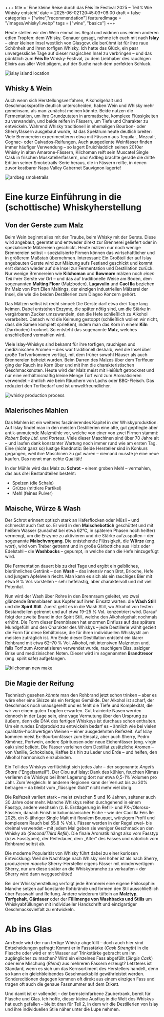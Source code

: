 +++
title = 'Eine kleine Reise durch das Fèis Ìle Festival 2025 – Teil 1: Wie Whisky entsteht'
date = 2025-06-02T20:45:03+08:00
draft = false
categories = ["wine","recommendation"]
featuredImage = "/images/whisky1.webp"
tags = ["wine", "basics"]
+++

Heute stellen wir den Wein einmal ins Regal und widmen uns einem anderen edlen Tropfen: dem Whisky. Genauer gesagt, nehme ich euch mit nach **Islay** – einer kleinen Insel westlich von Glasgow, die berühmt ist für ihre raue Schönheit und ihren torfigen Whisky. Ich hatte das Glück, ein paar unvergessliche Tage auf dieser magischen Insel zu verbringen – und das pünktlich zum **Fèis Ìle** Whisky-Festival, zu dem Liebhaber des rauchigen Elixirs aus aller Welt pilgern, auf der Suche nach dem perfekten Schluck.

![islay island location](images/islay_uk.webp "500px")

## Whisky & Wein

Auch wenn sich Herstellungsverfahren, Alkoholgehalt und Geschmacksprofile deutlich unterscheiden, haben Wein und Whisky mehr gemeinsam, als man zunächst meinen könnte. Beide nutzen die Fermentation, um ihre Grundzutaten in aromatische, komplexe Flüssigkeiten zu verwandeln, und beide reifen in Fässern, um Tiefe und Charakter zu entwickeln. Während Whisky traditionell in ehemaligen Bourbon- oder Sherryfässern ausgebaut wurde, ist das Spektrum heute deutlich breiter: Viele Brennereien experimentieren etwa mit Fässern aus Tequila-, Mezcal-, Cognac- oder Calvados-Reifungen. Auch ausgediente Weinfässer finden immer häufiger Verwendung – so lagert Bruichladdich seinen 2010er Whisky in alten Amarone-Fässern, Kilchoman reift sein Muscatel Single Cask in frischen Muskatellerfässern, und Ardbeg brachte gerade die dritte Edition seiner Smoketrails-Serie heraus, die in Fässern reifte, in denen zuvor kostbarer Napa Valley Cabernet Sauvignon lagerte!

![ardbeg smoketrails](images/ardbeg_smoketrail.webp "500px")

# Eine kurze Einführung in die (schottische) Whiskyherstellung

## Von der Gerste zum Malz

Beim Wein beginnt alles mit der Traube, beim Whisky mit der Gerste. Diese wird angebaut, geerntet und entweder direkt zur Brennerei geliefert oder in spezialisierte Mälzereien geschickt. Heute mälzen nur noch wenige Brennereien selbst – spezialisierte Firmen können das wirtschaftlicher und in größerem Maßstab übernehmen. Interessant: Ein Großteil der auf Islay angebauten Gerste wird zur Mälzung aufs Festland geschickt und kommt erst danach wieder auf die Insel zur Fermentation und Destillation zurück. Nur wenige Brennereien wie **Kilchoman** und **Bowmore** mälzen noch *einen Teil* ihrer Gerste vor Ort – und das auf traditionelle Weise am Boden, dem sogenannten **Malting Floor** (Malzboden). **Lagavulin** und **Caol Ila** beziehen ihr Malz von Port Ellen Maltings, der einzigen industriellen Mälzerei der Insel, die wie die beiden Destillerien zum Diageo Konzern gehört.

Das Mälzen selbst ist recht simpel: Die Gerste darf etwa drei Tage lang keimen. Dabei entstehen Enzyme, die später nötig sind, um die Stärke in vergärbaren Zucker umzuwandeln, den die Hefe schließlich zu Alkohol verarbeitet. Danach wird die Keimung gestoppt (schließlich wollen wir nicht, dass die Samen komplett sprießen), indem man das Korn in einem **Kiln** (Darrboden) trocknet. So entsteht das sogenannte **Malz**, welches anschließend vermahlen wird.

Viele Islay-Whiskys sind bekannt für ihre torfigen, rauchigen und medizinischen Aromen – dies war traditionell deshalb, weil die Insel über große Torfvorkommen verfügt, mit dem früher sowohl Häuser als auch Brennereien beheizt wurden. Beim Darren des Malzes über dem Torffeuer ging der Rauch ins Korn über und mit ihm die charakteristischen Geschmacksnoten. Heute wird der Malz meist mit Heißluft getrocknet und nur eine verhältnismäßig kleine Menge Torf wird zum Aromatisieren verwendet – ähnlich wie beim Räuchern von Lachs oder BBQ-Fleisch. Das reduziert den Torfbedarf und ist umweltfreundlicher.

![whisky production process](images/whisky_production_process_cropped.webp "800px")

## Malerisches Mahlen

Das Mahlen ist ein weiteres faszinierendes Kapitel in der Whiskyproduktion. Auf Islay findet man in den meisten Destillerien eine alte, gut gepflegte aber antik-anmutende Malzmühle vor, welche von einer von zwei Firmen stammt: *Robert Boby Ltd.* und *Porteus*. Viele dieser Maschinen sind über 70 Jahre alt – und laufen dank konstanter Wartung noch immer rund wie am ersten Tag. Eine (nicht ganz so) lustige Randnotiz: Beide Hersteller sind in Konkurs gegangen, weil ihre Maschinen zu gut waren – niemand musste je eine neue kaufen. Das nennt man echte Qualität!

In der Mühle wird das Malz zu **Schrot** – einem groben Mehl – vermahlen, das aus drei Bestandteilen besteht:
- Spelzen (die Schale)
- Grütze (mittlere Partikel)
- Mehl (feines Pulver)

## Maische, Würze & Wash

Der Schrot erinnert optisch stark an Haferflocken oder Müsli – und schmeckt auch fast so. Er wird in den **Maischebottich** geschüttet und mit heißem Wasser (zunächst bei etwa 62°C, in späteren Phasen noch heißer) vermengt, um die Enzyme zu aktivieren und die Stärke aufzuspalten – der sogenannte **Maischvorgang**. Die entstehende Flüssigkeit, die **Würze** (eng. *wort*), wird vom Treber getrennt und in große Gärbottiche aus Holz oder Edelstahl – die **Washbacks** – gepumpt, in welche dann die Hefe hinzugefügt wird.

Die Fermentation dauert bis zu drei Tage und ergibt ein gelbliches, bierähnliches Getränk – den **Wash** – das intensiv nach Brot, Brioche, Hefe und jungem Apfelwein riecht. Man kann es sich als ein rauchiges Bier mit etwa 9 % Vol. vorstellen – sehr hefelastig, aber charaktervoll und mit viel Potential.

Nun wird der Wash über Rohre in den Brennraum geleitet, wo zwei glänzende Brennblasen aus Kupfer auf ihren Einsatz warten: die **Wash Still** und die **Spirit Still**. Zuerst geht es in die Wash Still, wo Alkohol von festen Bestandteilen getrennt und auf etwa 19–25 % Vol. konzentriert wird. Darauf folgt der zweite Brand in der Spirit Still, welche den Alkoholgehalt nochmals erhöht. Die Form dieser Brennblasen hat enormen Einfluss auf das spätere Mundgefühl und den Charakter des Whiskys – jede Destillerie wählt gezielt die Form für diese Behältnisse, die für ihren individuellen Whiskystil am meisten zuträglich ist. Am Ende dieser Destillation entsteht ein klarer Rohbrand mit etwa 62–70 % Vol. Alkohol, mit intensiven Malznoten und, falls Torf zum Aromatisieren verwendet wurde, rauchigem Biss, salziger Brise und medizinischen Noten. Dieser wird im sogenannten **Brandtresor** (eng. spirit safe) aufgefangen.

![kilchoman new make](images/new_make.webp "500px")

## Die Magie der Reifung

Technisch gesehen *könnte* man den Rohbrand jetzt schon trinken – aber es wäre eher eine Skizze als ein fertiges Gemälde. Der Alkohol ist scharf, der Geschmack noch unausgereift und es fehlt die Tiefe und Komplexität, die wir von einem guten Tropfen erwarten. Gut trainierte Nasen werden dennoch in der Lage sein, eine vage Vermutung über den Ursprung zu äußern, denn die DNA des fertigen Whiskeys ist durchaus schon enthalten. Um ein rundes Endprodukt zu entwickeln bedarf es – ähnlich wie bei vielen qualitativ-hochwertigen Weinen – einer ausgedehnten Reifezeit. Auf Islay kommen meist Ex-Bourbonfässer zum Einsatz, aber auch Sherry, Pedro Ximénez, Portwein, andere Spirituosen oder neue Eichenfässer (eng. virgin oak) sind beliebt. Die Fässer verleihen dem Destillat zusätzliche Aromen – von Vanille, Schokolade, Kaffee bis hin zu Leder und Erde – und helfen, den Alkohol harmonisch einzubinden.

Ein Teil des Whiskys verflüchtigt sich jedes Jahr – der sogenannte *Angel’s Share* ("Engelsanteil"). Der Clou auf Islay: Dank des kühlen, feuchten Klimas verlieren die Whiskys bei ihrer Lagerung dort nur etwa 0,5-1% Volumen pro Jahr. Zum Vergleich: In anderen Regionen kann der Verlust bis zu 30% betragen – da bleibt vom „flüssigen Gold“ nicht mehr viel übrig.

Die Reifezeit variiert stark – meist zwischen 5 und 16 Jahren, seltener auch 30 Jahre oder mehr. Manche Whiskys reifen durchgehend in einem Fasstyp, andere wechseln (z. B. Erstlagerung in Refill- und PX-/Oloroso-Fässern, danach Finish in kolumbianischer Eiche – wie der Caol Ila Fèis Ìle 2025, ein 8-jähriger Single Malt mit floralem Bouquet, würzigem Profil und komplexem Rauch bei 55,8 % Vol.). Fässer werden in der Regel zwei- bis dreimal verwendet – mit jedem Mal geben sie weniger Geschmack an den Whisky ab (*Second/Third Refill*). Die finale Aromatik hängt also vom Fasstyp (bzw. Fasstypen), der Reifedauer, dem „Alter“ des Fasses und natürlich vom Rohbrand selbst ab.

Die moderne Popularität von Whisky führt dabei zu einer kuriosen Entwicklung: Weil die Nachfrage nach Whisky viel höher ist als nach Sherry, produzieren *manche* Sherry-Hersteller eigens Fässer mit minderwertigem Sherry, nur um diese später an die Whiskybranche zu verkaufen – der Sherry wird dann weggeschüttet!

Bei der Whiskyherstellung verfolgt jede Brennerei eine eigene Philosophie: Manche setzen auf konstante Rohbrände und formen den Stil ausschließlich über Fasswahl und Reifung. Andere wiederum tüfteln an **Malztyp**, **Torfgehalt**, **Gärdauer** oder der **Füllmenge von Washbacks und Stills** um Whiskyabfüllungen mit individueller Handschrift und einzigartiger Geschmacksvielfalt zu entwickeln.

# Ab ins Glas

Am Ende wird der nun fertige Whisky abgefüllt – doch auch hier sind Entscheidungen gefragt: Kommt er in Fassstärke (*Cask Strength*) in die Flasche oder wird er mit Wasser auf Trinkstärke gebracht um ihn zugänglicher zu machen? Wird ein einzelnes Fass abgefüllt (*Single Cask*) oder eine Mischung (*Blend*) aus mehreren Fässern erzeugt? Letzteres ist Standard, wenn es sich um das Kernsortiment des Herstellers handelt, denn so kann ein gleichbleibendes Geschmacksbild gewährleistet werden. Sondereditionen dagegen kommen oft direkt aus einem einzigen Fass und tragen oft auch die genaue Fassnummer auf dem Etikett.

Und damit ist er vollendet – der bernsteinfarbene Zaubertrank, bereit für Flasche und Glas. Ich hoffe, dieser kleine Ausflug in die Welt des Whiskys hat euch gefallen – bleibt dran für Teil 2, in dem wir die Destillerien von Islay und ihre individuellen Stile näher unter die Lupe nehmen.